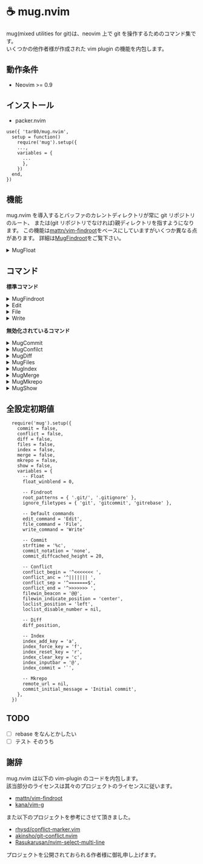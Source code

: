 # ☕ mug.nvim

mug(mixed utilities for git)は、neovim 上で git を操作するためのコマンド集です。  
いくつかの他作者様が作成された vim plugin の機能を内包します。

## 動作条件

- Neovim >= 0.9

## インストール

- packer.nvim

```lua:packer.nvim
use({ 'tar80/mug.nvim',
  setup = function()
    require('mug').setup({
    ...,
    variables = {
      ...
      },
    })
  end,
})
```

## 機能

mug.nvim を導入するとバッファのカレントディレクトリが常に git リポジトリのルート、
または(git リポジトリでなければ)親ディレクトリを指すようになります。
この機能は[mattn/vim-findroot](https://github.com/mattn/vim-findroot)をベースにしていますがいくつか異なる点があります。
詳細は[MugFindroot](#MugFindroot)をご覧下さい。

<details>
<summary>MugFloat</summary>

mug が生成するフローティングウィンドウ(MugFloat)には其々のコマンドで使用するキーマップの他に、
一律で以下のキーマップが設定されます。また、MugFloat が存在する間`<C-W>p`が上書きされ
MugFloat のフォーカスに割り当てられます。

| キー             | 説明           |
| :--------------- | :------------- |
| q, \<ESC>        | フロート閉じる |
| g?               | キーマップ参照 |
| \<count>M-[hjkl] | フロート移動   |

**variables**

- float_winblend (上書き)  
  背景の疑似透過性を指定します。

[float.webm](https://user-images.githubusercontent.com/45842304/218292617-887a15b2-39dd-41c3-8ca0-fc913868c0b5.webm)

</details>

## コマンド

**標準コマンド**

<details>
<summary>MugFindroot</summary>

```lua:
require('mug').setup({
  variables = {
    root_patterns = { '.git/', '.gitignore' },
    ignore_filetypes = { 'git', 'gitcommit', 'gitrebase' },
  }
})
```

**:MugFindroot [stopglobal|stoplocal]**

mug の標準機能です。[mattn/vim-findroot](https://github.com/mattn/vim-findroot) をベースに独自の変更を加えてあります。

- vim-findroot は標準で様々なプロジェクトルートマーカーに対応していますが、mug が対応するのは git のみです。
  また、ディレクトリを下層へ移動する時に動作を抑制するオプションはありません。

- MugFindroot は自動実行されます。手動実行時には実行結果の詳細が出力されます。
  引数`stopglobal` `stoplocal`を指定すると其々`g:mug_findroot_disable=v:true` `b:mug_findroot_disable=v:true`が設定され
  自動実行を抑制します。解除は`MugFindroot`、または`unlet g:mug_findroot_disable` `unlet b:mug_findroot_disable`を実行します。

- MugFindroot が git リポジトリを検知したとき、ブランチ名、ブランチのデタッチ状態、インデックスを取得し、
  其々`b:mug_branch_name` `b:mug_branch_info` `b:mug_branch_stats`を設定します。
  `b:mug_branch_stats`はインデックスの状態をテーブル{ s = stage, u = unstate, c = conflict }として保持します。
  ブランチのキャッシュ・デタッチ状態の取得は[kana/vim-g/branch](https://github.com/kana/vim-g)の機能を取り入れています。

**variables**

- root_patterns (上書き)

  記述フォーマットは vim-findroot の root marker patterns に倣います。優先度があり、先に記述されたパターンが優先されます。
  以下のようなディレクトリ構造を持つファイル file.vim を開いたときにカレントディレクトリは
  `root_patterns`の値により、表のように設定されます。

  ```text:
  main/
    ├ .git/
    ├ submodule/
    │   ├ .git/
    │   ├ script/
    │   │   ├ .gitignore
    │   │   └ file.vim
    │   └ .gitignore
    ├ .gitmodules
    └ .gitignore
  ```

  | root_patterns                  | current directory     |
  | :----------------------------- | :-------------------- |
  | .gitmodules, .git/, .gitignore | main                  |
  | .git/, .gitignore              | main/submodule        |
  | .gitignore                     | main/submodule/script |

- ignore_filetypes (追加)

  指定したファイルタイプは MugFindroot 自動実行の対象外となります。
  ファイルタイプに`*`(ワイルドカード)は指定できません。

</details>
<details>
<summary>Edit</summary>

```lua:
require('mug').setup({
  variables = {
    edit_command = 'Edit',
  }
})
```

**:Edit [!] [\<filespec>]**

カレントファイルの親ディレクトリを基準に`:edit[!] [<filespec>]`を実行します。

**variables**

- edit_command (上書き)

  コマンド`Edit`を別名で登録します。コマンドが不要であれば`""`空文字を指定します。

</details>
<details>
<summary>File</summary>

```lua:
require('mug').setup({
  variables = {
    file_command = 'File',
  }
})
```

**:File[!] \<newname>**

カレントファイルの親ディレクトリを基準に`:file[!] <newname>`を実行します。

**variables**

- file_command (上書き)

  コマンド`File`を別名で登録します。コマンドが不要であれば`""`空文字を指定します。

</details>
<details>
<summary>Write</summary>

```lua:
require('mug').setup({
  variables = {
    write_command = 'Write'
  }
})
```

**:Write[!]**

`:update | git add`を実行します。`!`を付けると`--force`が付加されます。

**variables**

- write_command (上書き)

  コマンド`Write`を別名で登録します。コマンドが不要であれば`""`空文字を指定します。

</details>

**無効化されているコマンド**

<details>
<summary>MugCommit</summary>

```lua:
require('mug').setup({
  commit = true,
  variables = {
    strftime = '%c',
    commit_notation = 'none',
    commit_diffcached_height = 20,
  }
})
```

**:MugCommit[!] [\<sub-command>] [\<commit-message>]**

引数なしで実行するとコミット編集バッファを開きます。`!`を付けると最初に`git add .`を実行します。  
`<sub-command>`には以下のいずれかを指定できます。

- `amend` ステージされた変更を HEAD に追加します。
- `empty` 空コミットを作成します。コミットメッセージには"empty commit(created by mug)"が設定されます。
- `fixup` コミット選択フローティングウィンドウが起動します。\<CR>で選択したコミットを対象にコミットメッセージ"fixup! \<commit>"が設定されます。
- `m <commit-message>` 直接コミットメッセージを入力できます。スペースを含む場合でも""で括る必要はありません。

**コミット編集バッファ**

コミットメッセージの詳細編集用に、`commit_notation`で指定したテンプレート(COMMIT_EDITMSG)をタブで開きます。  
コミット編集バッファには、スペルチェック、短縮入力、キーマップが設定されます。

| モード |      キー       | 説明                           |
| :----: | :-------------: | :----------------------------- |
|   n    |        ^        | スペルチェックをトグル         |
|  n,i   |       F5        | 時刻の挿入                     |
|   n    |       F6        | 差分バッファを水平方向にトグル |
|   n    |       F7        | 差分バッファを縦方向にトグル   |
|   n    | q(差分バッファ) | 差分バッファ閉じる             |

NOTE: 差分バッファはトグルしても更新されません。更新が必要なときは`:bwipeout`で一度完全に削除します。

コミット編集バッファは`git commit`で開かれたバッファではないため如何なる変更もリポジトリに影響を与えません。
コミットの作成にはコマンドを使用します。

- `:C` commit
- `:CA` commit amend
- `:CE` commit empty

**variables**

- strftime (上書き)

  `<F5>`で挿入する時刻の書式を指定します。

- commit_notation (上書き)

  コミットの形式を指定します。`conventional` `genaral` `none`が指定でき、
  指定した形式に合わせたコミットテンプレートと短縮入力が設定されます。  
  また、`mug/lua/template/`内に`<user-template>`と`<user-template>.lua`を作成し、
  `commit_notation = <user-template>`を指定することでユーザー設定が適用されます。
  `<user-template>`はコミットテンプレート、`<user-template>.lua`は短縮入力の設定です。
  スクリプト内`M.additional_settings`に関数を設定すれば、キーマップやコマンドを追加することもできます。
  記述方法は他のテンプレートを参考にしてください。

- commit_diffcached_height (上書き)

  `<F6>`で開く差分バッファの高さを指定します。

**highlights**

`MugCommit fixup`で使用

- MugLogHash `Special`
- MugLogDate `Statement`
- MugLogOwner `Conditional`
- MugLogHead `Keyword`

[commit.webm](https://user-images.githubusercontent.com/45842304/222901039-977a589f-6d05-4dc1-9fdf-7af001c971e5.webm)

</details>
<details>
<summary>MugConfilct</summary>

```lua:
require('mug').setup({
  conflict = true,
  variables = {
    loclist_position = 'left',
    loclist_disable_number = ,
    filewin_beacon = '@@',
    filewin_indicate_position = 'center',
    conflict_begin = '^<<<<<<< ',
    conflict_anc = '^||||||| ',
    conflict_sep = '^=======$',
    conflict_end = '^>>>>>>> '
  }
})
```

**:MugConflict**

新規タブを開き、`git merge`によってコンクリクトしたハンクを抽出、ロケーションリストに展開します。  
[rhysd/conflict-marker.vim](https://github.com/rhysd/conflict-marker.vim/)と似たような操作をロケーションリスト上で実行できます。
conflict-marker は、コンフリクトのあるバッファに対してキーが設定されますが、
MugConflict はロケーションリストにキーを設定します。

- ロケーションリストの表示中は`g:mug_loclist_loaded=v:true`が設定されます。
- ロケーションリストでカーソル移動するとファイルウインドウの表示位置が連動します。
- `<CR>`を押すと、カーソルと表示位置を Ours-Theirs 間で往復します。
- `w`(更新内容を保存)実行後に全てのコンフリクトが解消されていた場合、継続してコミットの作成を促す選択肢を表示します。
- undo/redo は仮対応しています。ハイライトが一致しなかったりします。
- conflict-marker と併用できます。MugConflict 実行時は重複するハイライトが上書きされます。

|      キー      | 説明                                      |
| :------------: | :---------------------------------------- |
|       q        | タブ閉じる                                |
|       w        | すべての更新内容を保存                    |
|       g?       | キーマップ参照                            |
|       o        | Ours-commit の差分でハンクを置き換え      |
|       t        | Theirs-commit の差分でハンクを置き換え    |
|       b        | Base-commit の差分でハンクを置き換え      |
|       B        | Ours, Theirs 両方の差分でハンクを置き換え |
|       ^        | filewindow の連動状態をトグル             |
| \<C-u>, \<C-d> | filewindow のカーソルを 1/2 ページ移動    |
| \<C-j>, \<C-k> | filewindow のカーソルを 1 行移動          |

**variables**

- loclist_position (上書き)  
  ロケーションリストの表示位置を指定します。

- loclist_disable_number (上書き)  
  ロケーションリストの行番号を非表示にするなら`true`を指定します。

- filewin_beacon (上書き)  
  ハンクの開始位置(signcolumn)に表示される文字を指定します。

- filewin_indicate_position (上書き)  
  ファイルウインドウ連動時の、ハンクの画面上の位置です。  
  `upper` `center` `lower`から指定します。

**highlights**

- MugConflictBeacon `Search`
- MugConflictHeader `fg=#777777 bg=#000000`
- MugConflictBase `DiffDelete`
- MugConflictTheirs `DiffAdd`
- MugConflictOurs `DiffChange`
- MugConflictBoth `Normal`をベースに赤と緑を強調した色

[conflict.webm](https://user-images.githubusercontent.com/45842304/222901105-84ba9c08-9f06-4bd9-ab33-701f8df9c4ac.webm)

</details>
<details>
<summary>MugDiff</summary>

```lua:
require('mug').setup({
  diff = true,
  variables = {
    diff_position = ,
  }
})
```

カレントファイルと指定した tree-ish との差分を vimdiff で表示します。  
差分バッファの表示中は独自のキーマップが割り当てられます。

| モード | キー | 説明                |
| :----: | :--: | :------------------ |
|  n,x   |  du  | `Diffupdate`を実行  |
|   x    |  do  | 選択範囲を`Diffget` |
|   x    |  dp  | 選択範囲を`Diffput` |
|   x    |  dd  | 選択範囲を削除      |

**:MugDiff [\<posotion>] [\<treeish>] [\<pathspec>]**

`<position>`に`:new`バッファを開き、`git cat-file -p <treeish>:<pathspec>`の結果を展開します。

- 引数`<position>`は、差分バッファを開く位置です。カレントバッファを起点に`top` `bottom` `left` `right`を指定できます。
  初期値は`diffopt`の値から決定されます。また、`diff_position`で標準の位置を指定できます。
- 引数`<treeish>`の初期値は`""`(空文字)です。
- 引数`<pathspec>`の初期値は`%`です。

**:MugDiffFetchRemote [\<posotion>] [\<branchname>] [\<pathspec>]**

`git fetch orgin <branchname>`を実行後、`<position>`に`:new`バッファを開き、`git cat-file -p origin/<branchname>:<pathspec>`の結果を展開します。

- 引数`<branchname>`の初期値は現在アクティブなブランチ名です。

**variables**

- diff_position (上書き)

  `<position>`のデファルト値を`top` `bottom` `left` `right`のいずれかに設定できます。

</details>
<details>
<summary>MugFiles</summary>

```lua:
require('mug').setup({
  files = true,
})
```

**:MugFileMove[!] \<pathspec>**

カレントファイルに対し`git mv <current-filepath> <pathspec>`を適用し、バッファを開き直します。
`<pathspec>`はカレントディレクトリを基準とします。  
`!`を付けると`--force`が付加されます。

**:MugFileRename[!] \<newname>**

カレントファイルに対し`git -C <parent-directory> mv <current-filename> <newname>`を適用し、バッファを開き直します。
`<newname>`はカレントファイルの親ディレクトリを基準とし、パスの指定はできません。  
`!`を付けると`--force`が付加されます。

**:MugFileDelete[!]**

カレントファイルをリポジトリのインデックスから削除します。  
`!`を付けるとファイル自体も削除されます。

</details>
<details>
<summary>MugIndex</summary>

```lua:
require('mug').setup({
  index = true,
  variables = {
    index_add_key = 'a',
    index_force_key = 'f',
    index_reset_key = 'r',
    index_clear_key = 'c',
    index_input_bar = '@',
    index_commit = '`',
  }
})
```

**:MugIndex[!]**

`git status`の結果をフローティングウインドウに出力します。`!`を付けると`--ignored`が付加されます。  
行ごとに Stage・Unstage・Force stage を選択でき、`<CR>`で実行されます。一番上の行を選択すると全体が選択状態になり、
最下行にはエラーが表示されます。  
MugIndex ウインドウには独自のキーマップが割り当てられます。

|  キー   | 説明                          |
| :-----: | :---------------------------- |
|    a    | 行を選択(Stage)               |
|    f    | 行を選択(Force stage)         |
|    r    | 行を選択(Unstage)             |
|    c    | 選択状態をクリア              |
|  J, K   | 行を選択(Stage)後カーソル移動 |
|   gf    | 行のパスを開く                |
|   gd    | 行のパスを`MugDiff`           |
|    @    | コミットメッセージ入力バー    |
| shift+@ | `MugCommit`を実行             |

**variables**

- index_add_key (上書き)

  行選択(Stage)に使用するキーを指定します。

- index_force_key (上書き)

  行選択(Force stage)に使用するキーを指定します。

- index_reset_kye (上書き)

  行選択(Reset)に使用するキーを指定します。

- index_clear_key (上書き)

  選択状態をクリアするキーを指定します。

- index_input_bar (上書き)

  コミット入力バーの呼び出しキーを指定します。

- index_commit (上書き)

  `MugCommit`の実行キーを指定します。

**highlights**

- MugIndexHeader `String`
- MugIndexStage `Statement`
- MugIndexUnstage `ErrorMsg`
- MugIndexWarning `ErrorMsg`

[index.webm](https://user-images.githubusercontent.com/45842304/222901145-ee3044e0-3206-4936-8130-e319d84ac95d.webm)

</details>
<details>
<summary>MugMerge</summary>

```lua:
require('mug').setup({
  MugMerge = true,
})
```

**:MugMerge[!] \<branchname> [\<options>]**

コミットを作って、カレントブランチに\<branchname>をマージ。  
`git -c merge.conflictstyle=diff3 merge --no-ff [<options>] <branchname>`を実行し、コミットメッセージの編集を確認する選択肢を表示します。
コンフリクト発生時には、処理を継続するか中止するかの選択肢を表示します。  
[!]を付けると、\<options>の補完候補が`--strategy-option=ours` `--strategy-option=theirs`の二択になります。
また、マージ継続中は補完候補が`--abort` `--continue` `--quit`の三択になります。

**:MugMergeFF[!] \<branchname> [\<options>]**

コミットは作らず、カレントブランチに\<branchname>をマージ。  
`git merge --ff-only [<options>] <branchname>`を実行します。コンフリクト発生時はエラーを返します。  
[!]を付けると、\<options>の補完候補が`--strategy-option=ours` `--strategy-option=theirs`の二択になります。

**:MugMergeTo[!] \<branchname>**

コミットは作らず、カレントブランチを\<branchname>にマージ。  
`git fetch . <current-branch>:<branchname>`を実行します。コンフリクト発生時はエラーを返します。  
[!]を付けると、`--force`が付加されます。

[merge.webm](https://user-images.githubusercontent.com/45842304/222901247-1a4937b7-a54c-405c-9d33-7eb9cb1734c9.webm)

</details>
<details>
<summary>MugMkrepo</summary>

```lua:
require('mug').setup({
  mkrepo = true,
  variables = {
    remote_url = ,
    commit_initial_message = 'Initial commit',
  }
})
```

**:MugMkrepo [!] [\<pathspec>]**

指定したパスにリポジトリを作成後、`Initial commit`を作成し、上流ブランチを設定します。  
引数なしのときはカレントファイルの親ディレクトリに、パスを指定したときはそのパスに、名前を指定したときは
カレントファイルの親ディレクトリ下にその名前で、リポジトリを作成します。  
`!`を付けるとパス内のファイルを含めた`Initial commit`を作成します。  
すでにリポジトリが存在していたときはエラーを返します。

**variables**

- remote_url (上書き)

  リモートブランチの URL。HTTPS または、SSH を指定します。  
  未設定の場合、上流ブランチの設定は失敗します。

- commit_initial_message (上書き)

  初期化コミットに使用されるメッセージを指定します。

[mkrepo.webm](https://user-images.githubusercontent.com/45842304/219909055-10a63d23-597e-4008-a427-d67c226628c8.webm)

</details>
<details>
<summary>MugShow</summary>

```lua:
require('mug').setup({
  show = true,
  }
})
```

**:MugShow[!] \<any>**

MugShow は git とは関連のないコマンドです。引数に指定した変数、関数、コマンドの結果をフローティングウインドウに出力します。
なんでもは表示できませんがそこそこ表示されます。  
引数入力時の接頭辞(接尾辞)によって、補完候補と出力対象が選択されます。関数には引数も指定できます。
補完候補は完全には対応できていません。

| 接頭辞       | 出力対象       | 使用例                       |
| :----------- | :------------- | :--------------------------- |
| `$`          | 環境変数       | `$vim`                       |
| `_G.`        | lua 変数       | `_G._VERSION`                |
| `[gwbtv]:`   | vim 変数       | `v:version`                  |
| `&`          | vim オプション | `&rtp`                       |
| `vim.`       | 関数           | `vim.loop`, `vim.loop.cwd()` |
| `()`(接尾辞) | vim 関数       | `expand('~')`                |
| `nvim_`      | nvim 関数      | `nvim_list_runtime_paths()`  |
| `:`          | コマンド       | `:version`                   |
| `MugShow!`   | shell コマンド | `ls`, `git show`             |

[show.webm](https://user-images.githubusercontent.com/45842304/222901228-1674129e-630b-40cc-b1b6-31964a560594.webm)

</details>

## 全設定初期値

```lua:
  require('mug').setup({
    commit = false,
    conflict = false,
    diff = false,
    files = false,
    index = false,
    merge = false,
    mkrepo = false,
    show = false,
    variables = {
      -- Float
      float_winblend = 0,

      -- Findroot
      root_patterns = { '.git/', '.gitignore' },
      ignore_filetypes = { 'git', 'gitcommit', 'gitrebase' },

      -- Default commands
      edit_command = 'Edit',
      file_command = 'File',
      write_command = 'Write'

      -- Commit
      strftime = '%c',
      commit_notation = 'none',
      commit_diffcached_height = 20,

      -- Conflict
      conflict_begin = '^<<<<<<< ',
      conflict_anc = '^||||||| ',
      conflict_sep = '^=======$',
      conflict_end = '^>>>>>>> ',
      filewin_beacon = '@@',
      filewin_indicate_position = 'center',
      loclist_position = 'left',
      loclist_disable_number = nil,

      -- Diff
      diff_position,

      -- Index
      index_add_key = 'a',
      index_force_key = 'f',
      index_reset_key = 'r',
      index_clear_key = 'c',
      index_inputbar = '@',
      index_commit = '`',

      -- Mkrepo
      remote_url = nil,
      commit_initial_message = 'Initial commit',
    },
  })
```

## TODO

- [ ] rebase をなんとかしたい
- [ ] テスト そのうち

## 謝辞

mug.nvim は以下の vim-plugin のコードを内包します。  
該当部分のライセンスは其々のプロジェクトのライセンスに従います。

- [mattn/vim-findroot](https://github.com/mattn/vim-findroot)
- [kana/vim-g](https://github.com/kana/vim-g)

また以下のプロジェクトを参考にさせて頂きました。

- [rhysd/conflict-marker.vim](https://github.com/rhysd/conflict-marker.vim/)
- [akinsho/git-conflict.nvim](https://github.com/akinsho/git-conflict.nvim)
- [Rasukarusan/nvim-select-multi-line](https://github.com/Rasukarusan/nvim-select-multi-line)

プロジェクトを公開されておられる作者様に御礼申し上げます。
